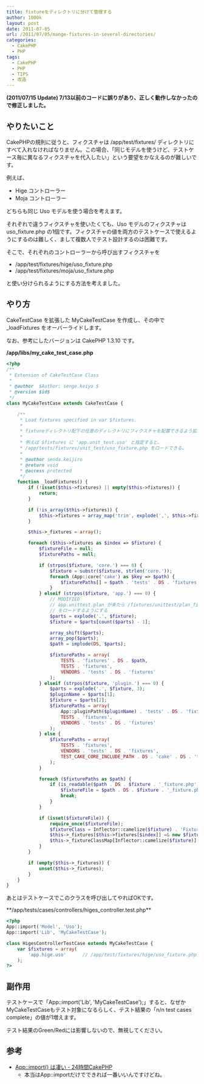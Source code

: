 ```yaml
---
title: fixtureをディレクトリに分けて管理する
author: 1000k
layout: post
date: 2011-07-05
url: /2011/07/05/mange-fixtures-in-several-directories/
categories:
  - CakePHP
  - PHP
tags:
  - CakePHP
  - PHP
  - TIPS
  - 改造
---
```

**(2011/07/15 Update) 7/13以前のコードに誤りがあり、正しく動作しなかったので修正しました。**

## やりたいこと

CakePHPの規則に従うと、フィクスチャは /app/test/fixtures/ ディレクトリにすべて入れなければなりません。この場合、「同じモデルを使うけど、テストケース毎に異なるフィクスチャを代入したい」という要望をかなえるのが難しいです。

例えば、

  * Hige コントローラー
  * Moja コントローラー

どちらも同じ Uso モデルを使う場合を考えます。

それぞれで違うフィクスチャを使いたくても、Uso モデルのフィクスチャは uso_fixture.php の1個です。フィクスチャの値を両方のテストケースで使えるようにするのは難しく、まして複数人でテスト設計するのは困難です。

そこで、それぞれのコントローラーから呼び出すフィクスチャを

  * /app/test/fixtures/hige/uso_fixture.php
  * /app/test/fixtures/moja/uso_fixture.php

と使い分けられるようにする方法を考えました。

<!--more-->

## やり方

CakeTestCase を拡張した MyCakeTestCase を作成し、その中で _loadFixtures をオーバーライドします。

なお、参考にしたバージョンは CakePHP 1.3.10 です。

**/app/libs/my\_cake\_test_case.php**

```php
<?php
/**
 * Extension of CakeTestCase Class
 *
 * @author  $Author: senge.keiyo $
 * @version $id$
 */
class MyCakeTestCase extends CakeTestCase {

    /**
     * Load fixtures specified in var $fixtures.
     *
     * fixtureディレクトリ配下の任意のディレクトリにフィクスチャを配置できるよう拡張。
     *
     * 例えば $fixtures に 'app.unit_test.uso' と指定すると、
     * /app/tests/fixtures/unit_test/uso_fixture.php をロードできる。
     *
     * @author senda.keijiro
     * @return void
     * @access protected
     */
    function _loadFixtures() {
        if (!isset($this->fixtures) || empty($this->fixtures)) {
            return;
        }

        if (!is_array($this->fixtures)) {
            $this->fixtures = array_map('trim', explode(',', $this->fixtures));
        }

        $this->_fixtures = array();

        foreach ($this->fixtures as $index => $fixture) {
            $fixtureFile = null;
            $fixturePaths = null;

            if (strpos($fixture, 'core.') === 0) {
                $fixture = substr($fixture, strlen('core.'));
                foreach (App::core('cake') as $key => $path) {
                    $fixturePaths[] = $path . 'tests' . DS . 'fixtures';
                }
            } elseif (strpos($fixture, 'app.') === 0) {
                // MODIFIED
                // app.unittest.plan が来たら /fixtures/unittest/plan_fixtures.php
                // をロードするようにする
                $parts = explode('.', $fixture);
                $fixture = $parts[count($parts) - 1];

                array_shift($parts);
                array_pop($parts);
                $path = implode(DS, $parts);

                $fixturePaths = array(
                    TESTS . 'fixtures' . DS . $path,
                    TESTS . 'fixtures',
                    VENDORS . 'tests' . DS . 'fixtures'
                );
            } elseif (strpos($fixture, 'plugin.') === 0) {
                $parts = explode('.', $fixture, 3);
                $pluginName = $parts[1];
                $fixture = $parts[2];
                $fixturePaths = array(
                    App::pluginPath($pluginName) . 'tests' . DS . 'fixtures',
                    TESTS . 'fixtures',
                    VENDORS . 'tests' . DS . 'fixtures'
                );
            } else {
                $fixturePaths = array(
                    TESTS . 'fixtures',
                    VENDORS . 'tests' . DS . 'fixtures',
                    TEST_CAKE_CORE_INCLUDE_PATH . DS . 'cake' . DS . 'tests' . DS . 'fixtures'
                );
            }

            foreach ($fixturePaths as $path) {
                if (is_readable($path . DS . $fixture . '_fixture.php')) {
                    $fixtureFile = $path . DS . $fixture . '_fixture.php';
                    break;
                }
            }

            if (isset($fixtureFile)) {
                require_once($fixtureFile);
                $fixtureClass = Inflector::camelize($fixture) . 'Fixture';
                $this->_fixtures[$this->fixtures[$index]] =& new $fixtureClass($this->db);
                $this->_fixtureClassMap[Inflector::camelize($fixture)] = $this->fixtures[$index];
            }
        }

        if (empty($this->_fixtures)) {
            unset($this->_fixtures);
        }
    }
}
```


あとはテストケースでこのクラスを呼び出してやればOKです。

\*\*/app/tests/cases/controllers/higes_controller.test.php\*\*

```php
<?php
App::import('Model', 'Uso');
App::import('Lib', 'MyCakeTestCase');

class HigesControllerTestCase extends MyCakeTestCase {
    var $fixtures = array(
        'app.hige.uso'      // /app/test/fixtures/hige/uso_fixture.php がロードされる
    );
?>
```


## 副作用

テストケースで「App::import('Lib', 'MyCakeTestCase');」すると、なぜかMyCakeTestCaseもテスト対象になるらしく、テスト結果の「n/n test cases complete」の値が1増えます。

テスト結果のGreen/Redには影響しないので、無視してください。

## 参考

  * [App::import() は凄い - 24時間CakePHP](http://d.hatena.ne.jp/hiromi2424/20101215/1292379625)
      * 本当はApp::importだけでできれば一番いいんですけどね。
